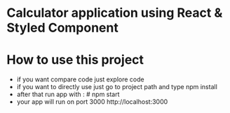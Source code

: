 # Calculator application using React & Styled Component
# How to use this project
- if you want compare code just explore code
- if you want to directly use just go to project path and type npm install
- after that run app with : # npm start
- your app will run on port 3000 http://localhost:3000
